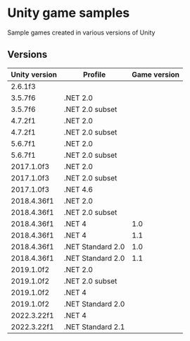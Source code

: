# Unity game samples
Sample games created in various versions of Unity

## Versions
|Unity version|Profile|Game version|
|-------------|-------|------------|
|2.6.1f3|||
|3.5.7f6|.NET 2.0||
|3.5.7f6|.NET 2.0 subset||
|4.7.2f1|.NET 2.0||
|4.7.2f1|.NET 2.0 subset||
|5.6.7f1|.NET 2.0||
|5.6.7f1|.NET 2.0 subset||
|2017.1.0f3|.NET 2.0||
|2017.1.0f3|.NET 2.0 subset||
|2017.1.0f3|.NET 4.6||
|2018.4.36f1|.NET 2.0||
|2018.4.36f1|.NET 2.0 subset||
|2018.4.36f1|.NET 4|1.0|
|2018.4.36f1|.NET 4|1.1|
|2018.4.36f1|.NET Standard 2.0|1.0|
|2018.4.36f1|.NET Standard 2.0|1.1|
|2019.1.0f2|.NET 2.0||
|2019.1.0f2|.NET 2.0 subset||
|2019.1.0f2|.NET 4||
|2019.1.0f2|.NET Standard 2.0||
|2022.3.22f1|.NET 4||
|2022.3.22f1|.NET Standard 2.1||
